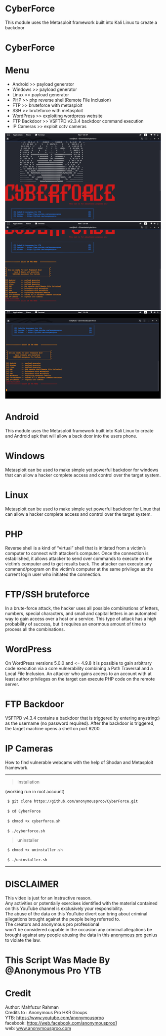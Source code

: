 # CyberForce
This module uses the Metasploit framework built into Kali Linux to create a backdoor
# CyberForce


# Menu
* Android      >>  payload generator
* Windows      >>  payload generator
* Linux        >>  payload generator
* PHP          >>  php reverse shell(Remote File Inclusion)
* FTP          >>  bruteforce with metasploit
* SSH          >>  bruteforce with metasploit
* WordPress    >>  exploiting wordpress website
* FTP Backdoor >>  VSFTPD v2.3.4 backdoor command execution
* IP Cameras   >>  exploit cctv cameras 

<img src="https://github.com/anonymousproo/CyberForce/blob/main/icon/Screenshot%20from%202020-11-07%2019-37-46.png">
<img src="https://github.com/anonymousproo/CyberForce/blob/main/icon/Screenshot%20from%202020-11-07%2019-38-04.png">
<img src="https://github.com/anonymousproo/CyberForce/blob/main/icon/Screenshot%20from%202020-11-07%2019-38-58.png">

# Android 
This module uses the Metasploit framework built into Kali Linux to create and Android apk that will allow a back door into the users phone. 
# Windows
Metasploit can be used to make simple yet powerful backdoor for windows that can allow a hacker complete access and control over the target system.
# Linux
Metasploit can be used to make simple yet powerful backdoor for Linux that can allow a hacker complete access and control over the target system.
# PHP
Reverse shell is a kind of “virtual” shell that is initiated  from a victim’s computer to connect with attacker’s computer. Once the connection is established, it allows attacker to send over commands to execute on the victim’s computer and to get results back. The attacker can execute any command/program on the victim’s computer at the same privilege as the current login user who initiated the connection. 
# FTP/SSH bruteforce
In a brute-force attack, the hacker uses all possible combinations of letters, numbers, special characters, and small and capital letters in an automated way to gain access over a host or a service. This type of attack has a high probability of success, but it requires an enormous amount of time to process all the combinations.
# WordPress
On WordPress versions 5.0.0 and <= 4.9.8 it is possible to gain arbitrary code execution via a core vulnerability combining a Path Traversal and a Local File Inclusion. An attacker who gains access to an account with at least author privileges on the target can execute PHP code on the remote server.
# FTP Backdoor
VSFTPD v4.3.4 contains a backdoor that is triggered by entering anystring:) as the username (no password required). After the backdoor is triggered, the target machine opens a shell on port 6200.
# IP Cameras
How to find vulnerable webcams with the help of Shodan and Metasploit framework.


--------------------------------

> Installation 

 (working run in root account)
 
     $ git clone https://github.com/anonymousproo/CyberForce.git

     $ cd CyberForce
     
     $ chmod +x cyberforce.sh 
	
     $ ./cyberforce.sh
     
     
> uninstaller

     $ chmod +x uninstaller.sh

     $ ./uninstaller.sh

--------------------------------


# DISCLAIMER

This video is just for an Instructive reason.<br>
Any activities or potentially exercises identified with the material contained on this YouTube channel is exclusively your responsibility.<br>
The abuse of the data on this YouTube divert can bring about criminal allegations brought against the people being referred to.<br>
The creators and anonymous pro professional <br>
won't be considered capable in the occasion any criminal allegations be brought against any people abusing the data in this [anonymous pro](https://www.youtube.com/watch?v=B8O0sPSN6xI) genius to violate the law.<br>
     
# This Script Was Made By @Anonymous Pro YTB <br>

# Credit

Author: Mahfuzur Rahman <br>
Credits to : Anonymous Pro HKR Groups <br>
YTB: https://www.youtube.com/anonymousproo <br>
facebook: https://web.facebook.com/anonymousproo1 <br>
web: www.anonymousproo.com <br>
